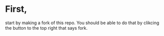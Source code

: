 # First, 
start by making a fork of this repo. You should be able to do that by clikcing the button to the top right that says fork.
